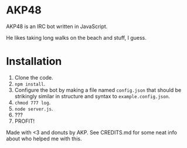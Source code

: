 # AKP48

AKP48 is an IRC bot written in JavaScript.

He likes taking long walks on the beach and stuff, I guess.

# Installation
1. Clone the code.
2. `npm install`.
3. Configure the bot by making a file named `config.json` that should be strikingly similar in structure and syntax to `example.config.json`.
4. `chmod 777 log`.
5. `node server.js`.
6. ???
7. PROFIT!

Made with <3 and donuts by AKP.
See CREDITS.md for some neat info about who helped me with this.
